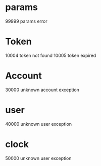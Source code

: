 
# params
99999 params error
# Token
10004 token not found
10005 token expired 

# Account
30000 unknown account exception

# user
40000 unknown user exception

# clock
50000 unknown user exception